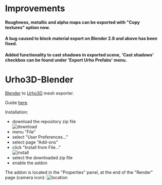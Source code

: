 Improvements
============
#### Roughness, metallic and alpha maps can be exported with "Copy textures" option now.
#### A bug caused to block material export on Blender 2.8 and above has been fixed.
#### Added functionality to cast shadows in exported scene, 'Cast shadows' checkbox can be found under 'Export Urho Prefabs' menu.

Urho3D-Blender
==============

[Blender](http://www.blender.org) to [Urho3D](https://urho3d.github.io) mesh exporter.

Guide [here](https://github.com/reattiva/Urho3D-Blender/blob/master/guide.txt).

Installation:
- download the repository zip file        
![download](https://cloud.githubusercontent.com/assets/5704756/26752822/f5ebaecc-4858-11e7-8e7c-35082ee751d3.png)
- menu "File"
- select "User Preferences..."
- select page "Add-ons"
- click "Install from File..."        
![install](https://cloud.githubusercontent.com/assets/5704756/26752823/fd119d7e-4858-11e7-9795-5d3b9d1a895c.png)
- select the downloaded zip file
- enable the addon

The addon is located in the "Properties" panel, at the end of the "Render" page (camera icon):
![location](https://cloud.githubusercontent.com/assets/5704756/26752826/0145c014-4859-11e7-9eb3-15f1724f3d6e.png)

